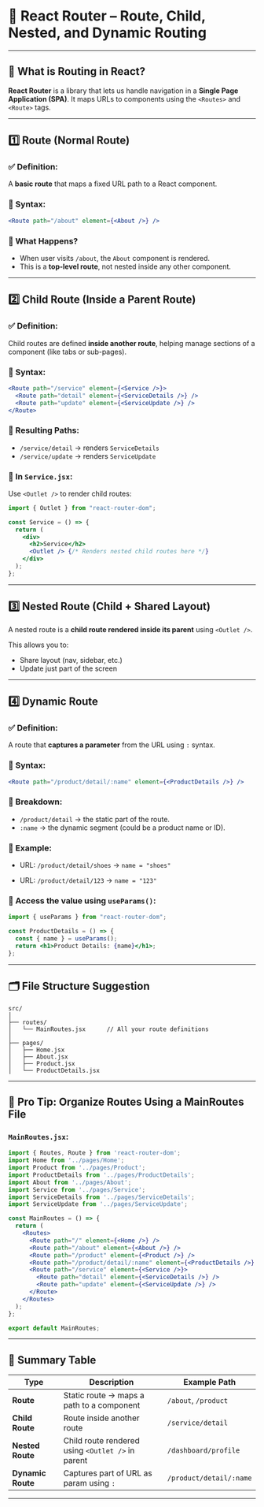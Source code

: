 
# 📘 React Router –  Route, Child, Nested, and Dynamic Routing

---

## 🧭 What is Routing in React?

**React Router** is a library that lets us handle navigation in a **Single Page Application (SPA)**. It maps URLs to components using the `<Routes>` and `<Route>` tags.

---

## 1️⃣ **Route (Normal Route)**

### ✅ Definition:

A **basic route** that maps a fixed URL path to a React component.

### 🔹 Syntax:

```jsx
<Route path="/about" element={<About />} />
```

### 📝 What Happens?

* When user visits `/about`, the `About` component is rendered.
* This is a **top-level route**, not nested inside any other component.

---

## 2️⃣ **Child Route (Inside a Parent Route)**

### ✅ Definition:

Child routes are defined **inside another route**, helping manage sections of a component (like tabs or sub-pages).

### 🔹 Syntax:

```jsx
<Route path="/service" element={<Service />}>
  <Route path="detail" element={<ServiceDetails />} />
  <Route path="update" element={<ServiceUpdate />} />
</Route>
```

### 📝 Resulting Paths:

* `/service/detail` → renders `ServiceDetails`
* `/service/update` → renders `ServiceUpdate`

### 🔧 In `Service.jsx`:

Use `<Outlet />` to render child routes:

```jsx
import { Outlet } from "react-router-dom";

const Service = () => {
  return (
    <div>
      <h2>Service</h2>
      <Outlet /> {/* Renders nested child routes here */}
    </div>
  );
};
```

---

## 3️⃣ **Nested Route (Child + Shared Layout)**

A nested route is a **child route rendered inside its parent** using `<Outlet />`.

This allows you to:

* Share layout (nav, sidebar, etc.)
* Update just part of the screen

---

## 4️⃣ **Dynamic Route**

### ✅ Definition:

A route that **captures a parameter** from the URL using `:` syntax.

### 🔹 Syntax:

```jsx
<Route path="/product/detail/:name" element={<ProductDetails />} />
```

### 🧩 Breakdown:

* `/product/detail` → the static part of the route.
* `:name` → the dynamic segment (could be a product name or ID).

### 🧠 Example:

* URL: `/product/detail/shoes`
  → `name = "shoes"`

* URL: `/product/detail/123`
  → `name = "123"`

### 🔧 Access the value using `useParams()`:

```jsx
import { useParams } from "react-router-dom";

const ProductDetails = () => {
  const { name } = useParams();
  return <h1>Product Details: {name}</h1>;
};
```

---

## 🗂️ File Structure Suggestion

```
src/
│
├── routes/
│   └── MainRoutes.jsx      // All your route definitions
│
├── pages/
│   ├── Home.jsx
│   ├── About.jsx
│   ├── Product.jsx
│   └── ProductDetails.jsx
```

---

## 🚀 Pro Tip: Organize Routes Using a MainRoutes File

### `MainRoutes.jsx`:

```jsx
import { Routes, Route } from 'react-router-dom';
import Home from '../pages/Home';
import Product from '../pages/Product';
import ProductDetails from '../pages/ProductDetails';
import About from '../pages/About';
import Service from '../pages/Service';
import ServiceDetails from '../pages/ServiceDetails';
import ServiceUpdate from '../pages/ServiceUpdate';

const MainRoutes = () => {
  return (
    <Routes>
      <Route path="/" element={<Home />} />
      <Route path="/about" element={<About />} />
      <Route path="/product" element={<Product />} />
      <Route path="/product/detail/:name" element={<ProductDetails />} />
      <Route path="/service" element={<Service />}>
        <Route path="detail" element={<ServiceDetails />} />
        <Route path="update" element={<ServiceUpdate />} />
      </Route>
    </Routes>
  );
};

export default MainRoutes;
```

---

## 📘 Summary Table

| Type              | Description                                       | Example Path            |
| ----------------- | ------------------------------------------------- | ----------------------- |
| **Route**         | Static route → maps a path to a component         | `/about`, `/product`    |
| **Child Route**   | Route inside another route                        | `/service/detail`       |
| **Nested Route**  | Child route rendered using `<Outlet />` in parent | `/dashboard/profile`    |
| **Dynamic Route** | Captures part of URL as param using `:`           | `/product/detail/:name` |

---